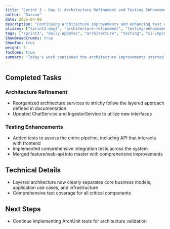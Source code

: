 ```yaml
---
title: "Sprint 3 - Day 3: Architecture Refinement and Testing Enhancements"
author: "Razvan"
date: 2025-04-09
description: "Continuing architecture improvements and enhancing test coverage"
aliases: ["sprint3-day3", "architecture-refinement", "testing-enhancements"]
tags: ["sprint3", "daily-updates", "architecture", "testing", "ci-improvements"]
ShowBreadCrumbs: true
ShowToc: true
weight: 5
TocOpen: true
summary: "Today's work continued the architecture improvements started yesterday, focusing on strict layering, refining testing procedures, and merging the web API into the master branch."
---
```


## Completed Tasks

### Architecture Refinement
- Reorganized architecture services to strictly follow the layered approach defined in documentation
- Updated ChatService and IngestorService to utilize new interfaces

### Testing Enhancements
- Added tests to assess the entire pipeline, including API that interacts with frontend
- Implemented comprehensive integration tests across the system
- Merged feature/web-api into master with comprehensive improvements

## Technical Details
- Layered architecture now clearly separates core business models, application use cases, and infrastructure
- Comprehensive test coverage for all critical components

## Next Steps
- Continue implementing ArchUnit tests for architecture validation
